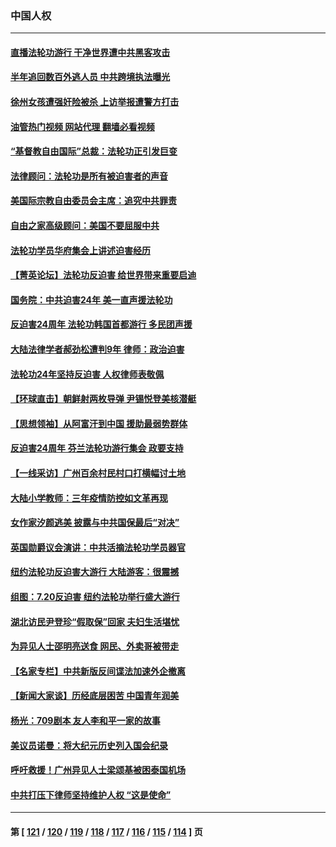 ### 中国人权
---
#### [直播法轮功游行 干净世界遭中共黑客攻击](../../pages/ncid278/n14039822.md?07231245) 
#### [半年追回数百外逃人员 中共跨境执法曝光](../../pages/ncid278/n14039923.md?07231245) 
#### [徐州女孩遭强奸险被杀 上访举报遭警方打击](../../pages/ncid278/n14039644.md?07231245) 
#### [油管热门视频 网站代理 翻墙必看视频](http://138.2.39.72:81/youtube.html?epic-marker?07231245)
#### [“基督教自由国际”总裁：法轮功正引发巨变](../../pages/ncid278/n14039180.md?07231245) 
#### [法律顾问：法轮功是所有被迫害者的声音](../../pages/ncid278/n14039151.md?07231245) 
#### [美国际宗教自由委员会主席：追究中共罪责](../../pages/ncid278/n14039122.md?07231245) 
#### [自由之家高级顾问：美国不要屈服中共](../../pages/ncid278/n14039120.md?07231245) 
#### [法轮功学员华府集会上讲述迫害经历](../../pages/ncid278/n14039115.md?07231245) 
#### [【菁英论坛】法轮功反迫害 给世界带来重要启迪](../../pages/ncid278/n14038884.md?07231245) 
#### [国务院：中共迫害24年 美一直声援法轮功](../../pages/ncid278/n14038806.md?07231245) 
#### [反迫害24周年 法轮功韩国首都游行 多民团声援](../../pages/ncid278/n14038512.md?07231245) 
#### [大陆法律学者郝劲松遭判9年 律师：政治迫害](../../pages/ncid278/n14038452.md?07231245) 
#### [法轮功24年坚持反迫害 人权律师表敬佩](../../pages/ncid278/n14038253.md?07231245) 
#### [【环球直击】朝鲜射两枚导弹 尹锡悦登美核潜艇](../../pages/ncid278/n14037946.md?07231245) 
#### [【思想领袖】从阿富汗到中国 援助最弱势群体](../../pages/ncid278/n14011884.md?07231245) 
#### [反迫害24周年 芬兰法轮功游行集会 政要支持](../../pages/ncid278/n14037540.md?07231245) 
#### [【一线采访】广州百余村民村口打横幅讨土地](../../pages/ncid278/n14036620.md?07231245) 
#### [大陆小学教师：三年疫情防控如文革再现](../../pages/ncid278/n14036418.md?07231245) 
#### [女作家汐颜逃美 披露与中共国保最后“对决”](../../pages/ncid278/n14036398.md?07231245) 
#### [英国勋爵议会演讲：中共活摘法轮功学员器官](../../pages/ncid278/n14036389.md?07231245) 
#### [纽约法轮功反迫害大游行 大陆游客：很震撼](../../pages/ncid278/n14035017.md?07231245) 
#### [组图：7.20反迫害 纽约法轮功举行盛大游行](../../pages/ncid278/n14034972.md?07231245) 
#### [湖北访民尹登珍“假取保”回家 夫妇生活堪忧](../../pages/ncid278/n14034970.md?07231245) 
#### [为异见人士邵明亮送食 网民、外卖哥被带走](../../pages/ncid278/n14034824.md?07231245) 
#### [【名家专栏】中共新版反间谍法加速外企撤离](../../pages/ncid278/n14034340.md?07231245) 
#### [【新闻大家谈】历经底层困苦 中国青年润美](../../pages/ncid278/n14034317.md?07231245) 
#### [杨光：709剧本 友人李和平一家的故事](../../pages/ncid278/n14032047.md?07231245) 
#### [美议员诺曼：将大纪元历史列入国会纪录](../../pages/ncid278/n14033882.md?07231245) 
#### [呼吁救援！广州异见人士梁颂基被困泰国机场](../../pages/ncid278/n14033649.md?07231245) 
#### [中共打压下律师坚持维护人权 “这是使命”](../../pages/ncid278/n14033510.md?07231245) 

---
#### 第 [ [121](./121.md?07231245) / [120](./120.md?07231245) / [119](./119.md?07231245) / [118](./118.md?07231245) / [117](./117.md?07231245) / [116](./116.md?07231245) / [115](./115.md?07231245) / [114](./114.md?07231245) ] 页
